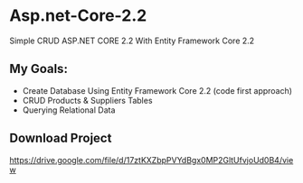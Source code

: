 # Asp.net-Core-2.2
Simple CRUD  ASP.NET CORE 2.2 With Entity Framework Core 2.2


## My Goals:

+ Create Database Using Entity Framework Core 2.2 (code first approach)
+ CRUD Products & Suppliers Tables 
+ Querying Relational Data


## Download Project

https://drive.google.com/file/d/17ztKXZbpPVYdBgx0MP2GltUfvjoUd0B4/view

